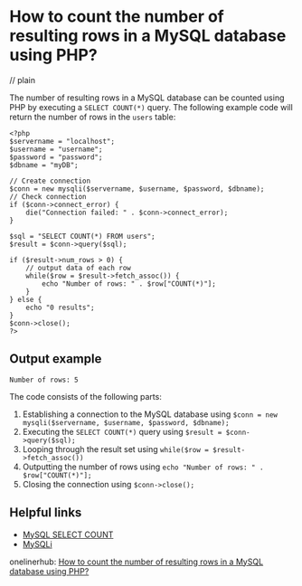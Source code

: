 # How to count the number of resulting rows in a MySQL database using PHP?
// plain

The number of resulting rows in a MySQL database can be counted using PHP by executing a `SELECT COUNT(*)` query. The following example code will return the number of rows in the `users` table:

```
<?php
$servername = "localhost";
$username = "username";
$password = "password";
$dbname = "myDB";

// Create connection
$conn = new mysqli($servername, $username, $password, $dbname);
// Check connection
if ($conn->connect_error) {
    die("Connection failed: " . $conn->connect_error);
}

$sql = "SELECT COUNT(*) FROM users";
$result = $conn->query($sql);

if ($result->num_rows > 0) {
    // output data of each row
    while($row = $result->fetch_assoc()) {
        echo "Number of rows: " . $row["COUNT(*)"];
    }
} else {
    echo "0 results";
}
$conn->close();
?>
```

## Output example

```
Number of rows: 5
```

The code consists of the following parts:

1. Establishing a connection to the MySQL database using `$conn = new mysqli($servername, $username, $password, $dbname);`
2. Executing the `SELECT COUNT(*)` query using `$result = $conn->query($sql);`
3. Looping through the result set using `while($row = $result->fetch_assoc())`
4. Outputting the number of rows using `echo "Number of rows: " . $row["COUNT(*)"];`
5. Closing the connection using `$conn->close();`

## Helpful links
- [MySQL SELECT COUNT](https://www.w3schools.com/php/php_mysql_select_count.asp)
- [MySQLi](https://www.w3schools.com/php/php_mysqli.asp)

onelinerhub: [How to count the number of resulting rows in a MySQL database using PHP?](https://onelinerhub.com/php-mysql/how-to-count-the-number-of-resulting-rows-in-a-mysql-database-using-php)